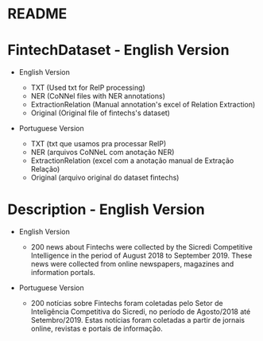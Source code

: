 # README

# FintechDataset - English Version
   
* English Version

   - TXT (Used txt for RelP processing)
   - NER (CoNNel files with NER annotations)
   - ExtractionRelation (Manual annotation's excel of Relation Extraction)
   - Original (Original file of fintechs's dataset)

* Portuguese Version

   - TXT (txt que usamos pra processar RelP)
   - NER (arquivos CoNNeL com anotação NER)
   - ExtractionRelation (excel com a anotação manual de Extração Relação)
   - Original (arquivo original do dataset fintechs)

# Description - English Version

* English Version

   - 200 news about Fintechs were collected by the Sicredi Competitive Intelligence in the period of August 2018 to September 2019. These news 	    were collected from online newspapers, magazines and information portals.

* Portuguese Version

   - 200 notícias sobre Fintechs foram coletadas pelo Setor de Inteligência Competitiva do Sicredi, no período de Agosto/2018 até  	   	Setembro/2019. Estas notícias foram coletadas a partir de jornais online, revistas e portais de informação.


   
